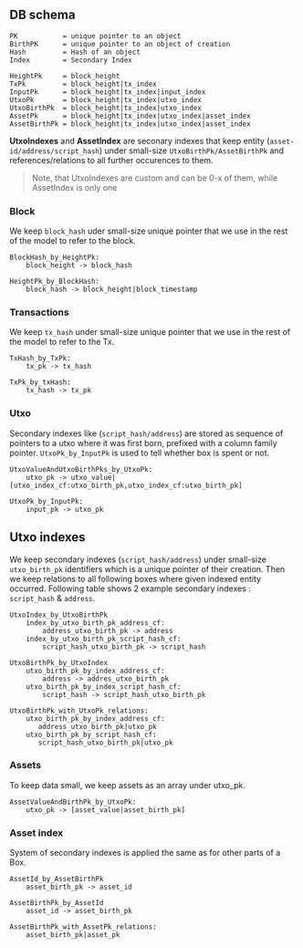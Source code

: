 ## DB schema

```
PK           = unique pointer to an object
BirthPK      = unique pointer to an object of creation
Hash         = Hash of an object
Index        = Secondary Index
```
```
HeightPk     = block_height
TxPk         = block_height|tx_index
InputPk      = block_height|tx_index|input_index
UtxoPk       = block_height|tx_index|utxo_index
UtxoBirthPk  = block_height|tx_index|utxo_index
AssetPk      = block_height|tx_index|utxo_index|asset_index
AssetBirthPk = block_height|tx_index|utxo_index|asset_index
```

**UtxoIndexes** and **AssetIndex** are seconary indexes that keep entity (`asset-id/address/script_hash`) under small-size `UtxoBirthPk/AssetBirthPk`
and references/relations to all further occurences to them.

> Note, that UtxoIndexes are custom and can be 0-x of them, while AssetIndex is only one

### Block

We keep `block_hash` uder small-size unique pointer that we use in the rest of the model to refer to the block.

```
BlockHash_by_HeightPk:
    block_height -> block_hash

HeightPk_by_BlockHash:
    block_hash -> block_height|block_timestamp
```

### Transactions

We keep `tx_hash` under small-size unique pointer that we use in the rest of the model to refer to the Tx.

```
TxHash_by_TxPk:
    tx_pk -> tx_hash

TxPk_by_txHash:
    tx_hash -> tx_pk
```

### Utxo

Secondary indexes like (`script_hash/address`) are stored as sequence of pointers to a utxo where it was first born, prefixed with a column family pointer.
`UtxoPk_by_InputPk` is used to tell whether box is spent or not.

```
UtxoValueAndUtxoBirthPks_by_UtxoPk:
    utxo_pk -> utxo_value|[utxo_index_cf:utxo_birth_pk,utxo_index_cf:utxo_birth_pk]

UtxoPk_by_InputPk:
    input_pk -> utxo_pk
```

## Utxo indexes

We keep secondary indexes (`script_hash/address`) under small-size `utxo_birth_pk` identifiers which is a unique pointer of their creation.
Then we keep relations to all following boxes where given indexed entity occurred. Following table shows 2 example secondary indexes : `script_hash` & `address`.

```
UtxoIndex_by_UtxoBirthPk
    index_by_utxo_birth_pk_address_cf: 
        address_utxo_birth_pk -> address
    index_by_utxo_birth_pk_script_hash_cf: 
        script_hash_utxo_birth_pk -> script_hash

UtxoBirthPk_by_UtxoIndex
    utxo_birth_pk_by_index_address_cf: 
        address -> addres_utxo_birth_pk
    utxo_birth_pk_by_index_script_hash_cf: 
        script_hash -> script_hash_utxo_birth_pk

UtxoBirthPk_with_UtxoPk_relations:
    utxo_birth_pk_by_index_address_cf: 
       address_utxo_birth_pk|utxo_pk
    utxo_birth_pk_by_script_hash_cf: 
       script_hash_utxo_birth_pk|utxo_pk
```

### Assets

To keep data small, we keep assets as an array under utxo_pk.

```
AssetValueAndBirthPk_by_UtxoPk:
    utxo_pk -> [asset_value|asset_birth_pk]
```

### Asset index

System of secondary indexes is applied the same as for other parts of a Box.

```
AssetId_by_AssetBirthPk
    asset_birth_pk -> asset_id

AssetBirthPk_by_AssetId
    asset_id -> asset_birth_pk

AssetBirthPk_with_AssetPk_relations:
    asset_birth_pk|asset_pk
```